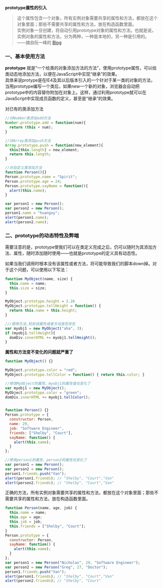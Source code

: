 **prototype属性的引入**  
> 这个属性包含一个对象，所有实例对象需要共享的属性和方法，都放在这个对象里面；那些不需要共享的属性和方法，放在构造函数里面。  
实例对象一旦创建，将自动引用prototype对象的属性和方法。也就是说，实例对象的属性和方法，分为两种，一种是本地的，另一种是引用的。  
——摘自阮一峰的 [Blog](http://www.ruanyifeng.com/blog/2011/06/designing_ideas_of_inheritance_mechanism_in_javascript.html)

### 一、基本使用方法

**prototype** 就是“一个给类的对象添加方法的方法”，使用prototype属性，可以给类动态地添加方法，以便在JavaScript中实现“继承”的效果。  
具体来说protype是在IE4及其以后版本引入的一个针对于某一类的对象的方法，当用prototype编写一个类后，如果new一个新的对象，浏览器会自动把prototype中的内容替你附加在对象上。这样，通过利用prototype就可以在JavaScript中实现成员函数的定义，甚至是“继承”的效果。

对已有的类添加方法
```js
//对Number类添加add方法
Number.prototype.add = function(num){
  return (this + num);
}

//对Array类添加push方法
Array.prototype.push = function(new_element){
  this[this.length] = new_element;
  return this.length;
}

//对自定义类添加方法
function Person(){}
Person.prototype.name = "Spirit";
Person.prototype.age = 24;
Person.prototype.sayName = function(){
  alert(this.name);
}

var person1 = new Person();
var person2 = new Person();
person1.name = "huangxy";
alert(person1.name);
alert(person2.name);
```

### 二、prototype的动态特性及弊端

需要注意的是，prototype使我们可以在类定义完成之后，仍可以随时为其添加方法、属性，随时添加随时使用——也就是prototype的定义具有动态性。

如果当我们调用时根本没有该属性或者方法，将可能导致我们的脚本down掉。对于这个问题，可以使用以下写法：
```js
function MyObject(name, size) {
  this.name = name;
  this.size = size;
}

MyObject.prototype.height = 2.26
MyObject.prototype.tellHeight = function() {
  return this.name + this.height;
}

///使用方法,检验该属性或者方法是否存在
var myobj1 = new MyObject("aha", 3);
if (myobj1.tellHeight){
  domDiv.innerHTML += myobj1.tellHeight();
}
```

**属性和方法变不变化的问题就严重了**
```js
function MyObject() {}

MyObject.prototype.color = "red";
MyObject.prototype.tellColor = function() { return this.color; }

//修改MyObject的属性，myobj1的属性值也变化了
var myobj1 = new MyObject();
MyObject.prototype.color = "green";
domDiv.innerHTML += myobj1.tellColor();


function Person() {}
Person.prototype = {
  constructor: Person,
  name: 29,
  job: "Software Engineer",
  friends: ["Shelby", "Court"],
  sayName: function() {
    alert(this.name);
  }
};

//修改person1的属性，person2的属性也变化了
var person1 = new Person();
var person2 = new Person();
person1.friends.push("Van");
alert(person1.friends); // "Shelby", "Court","Van"
alert(person2.friends); // "Shelby", "Court","Van"
```

正确的方法，所有实例对象需要共享的属性和方法，都放在这个对象里面；那些不需要共享的属性和方法，放在构造函数里面。
```js
function Person(name, age, job) {
  this.name = name;
  this.age = age;
  this.job = job;
  this.friends = ["Shelby", "Court"];
}
Person.prototype = {
  constructor: Person,
  sayName: function() {
    alert(this.name);
  }
};
var person1 = new Person("Nicholas", 29, "Software Engineer");
var person2 = new Person("Greg", 27, "Doctor");
person1.friends.push("Van");
alert(person1.friends); // "Shelby", "Court","Van"
alert(person2.friends); // "Shelby", "Court"
```

